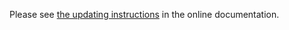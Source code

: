 Please see [the updating instructions](https://doc.otobo.org/manual/installation/11.0/en/content/updating.html)
in the online documentation.
